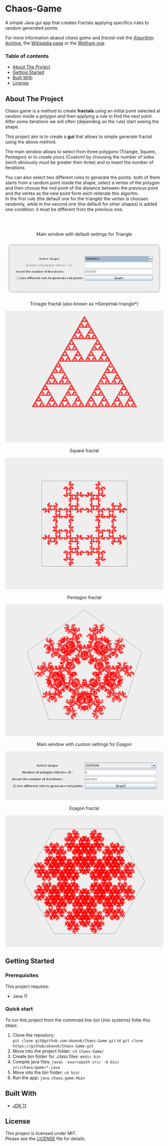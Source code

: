 # Chaos-Game
A simple Java gui app that creates fractals applying specifics rules to random generated points.

For more information abaout *chaos game* and *fractal* visit the [Algorithm Archive](https://www.algorithm-archive.org/contents/IFS/IFS.html), the [Wikipedia page](https://en.wikipedia.org/wiki/Chaos_game) or the [Wolfram one](https://mathworld.wolfram.com/ChaosGame.html).


### Table of contents
* [About The Project](#about-the-project)
* [Getting Started](#getting-started)
* [Built With](#built-with)
* [License](#license)

## About The Project
Chaos game is a method to create **fractals** using an initial point selected at random inside a polygon and then applying a rule to find the next point. After some iterations we will often (depending on the rule) start seeing the shape.

This project aim is to create a **gui** that allows to simple generate fractal using the above method.

The main window allows to select from three polygons (Triangle, Squere, Pentagon) or to create yours (Custom) by choosing the number of sides (wich obviously must be greater then three) and to insert the number of iterations.

You can also select two different rules to generate the points: both of them starts from a random point inside the shape, select a vertex of the polygon and then choose the mid point of the distance between the previous point and the vertex as the new point form wich reiterate this algoritm. <br />
In the first rule (the default one for the triangle) the vertex is choosen randomly, while in the second one (the default for other shapes) is added one condition: it must be different from the previous one.

<br />
<br />

<p align="center">Main window with default settings for Triangle</p>

![Main window: Default settings](images/Main_Default.png)

<p align="center">Trinagle fractal (also known as *Sierpiński triangle*)</p>

![Shape window: Trinagle](images/Trinagle.png)

<p align="center">Square fractal</p>

![Shape window: Square](images/Square.png)

<p align="center">Pentagon fractal</p>

![Shape window: Pentagon](images/Pentagon.png)
<br />

<p align="center">Main window with custom settings for Esagon</p>

![Main window: Custom settings](images/Main_Custom.png)
<br />

<p align="center">Esagon fractal</p>

![Shape window: Esagon](images/Esagon.png)<br />



## Getting Started

### Prerequisites
This project requires:

+ Java 11

### Quick start
To run this project from the commnad line (on Unix systems) follw this steps:

1. Clone the reposiory:<br /> ``git clone git@github.com:akanok/Chaos-Game.git`` or  ``git clone https://github/akanok/Chaos-Game.git``
2. Move into the project folder: ``cd Chaos-Game/``
3. Create _bin_ folder for _.class_ files: ``mkdir bin``
4. Compile java files: ``javac -sourcepath src/ -d bin/ src/chaos/game/*.java``
5. Move into the _bin_ folder: ``cd bin/``
6. Run the app: ``java chaos.game.Main``


## Built With
* [JDK 11](https://www.oracle.com/it/java/technologies/javase/jdk11-archive-downloads.html)
<!-- * [Eclipse IDE](https://www.eclipse.org/ide/) -->


## License
This project is licensed under MIT. <br />
Please see the [LICENSE](/LICENSE) file for details.
